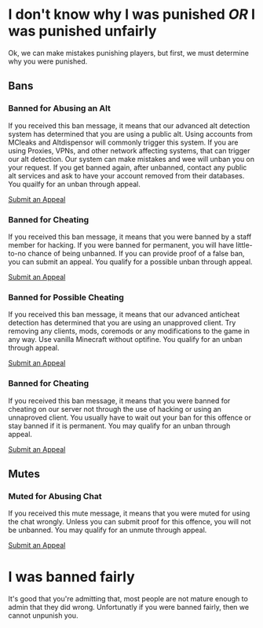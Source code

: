 # I don't know why I was punished _OR_ I was punished unfairly


Ok, we can make mistakes punishing players, but first, we must determine why you were punished.

## Bans

### Banned for Abusing an Alt





If you received this ban message, it means that our advanced alt detection system has determined that you are using a public alt. Using accounts from MCleaks and Altdispensor will commonly trigger this system. If you are using Proxies, VPNs, and other network affecting systems, that can trigger our alt detection. Our system can make mistakes and wee will unban you on your request. If you get banned again, after unbanned, contact any public alt services and ask to have your account removed from their databases.
You quailfy for an unban through appeal.

[Submit an Appeal](https://goo.gl/forms/XxbyJQReYxM3bO7y2)

### Banned for Cheating
If you received this ban message, it means that you were banned by a staff member for hacking. If you were banned for permanent, you will have little-to-no chance of being unbanned. If you can provide proof of a false ban, you can submit an appeal.
You qualify for a possible unban through appeal.

[Submit an Appeal](https://goo.gl/forms/XxbyJQReYxM3bO7y2)

### Banned for Possible Cheating
If you received this ban message, it means that our advanced anticheat detection has determined that you are using an unapproved client. Try removing any clients, mods, coremods or any modifications to the game in any way. Use vanilla Minecraft without optifine.
You qualify for an unban through appeal.

[Submit an Appeal](https://goo.gl/forms/XxbyJQReYxM3bO7y2)

### Banned for Cheating
If you received this ban message, it means that you were banned for cheating on our server not through the use of hacking or using an unnaproved client. You usually have to wait out your ban for this offence or stay banned if it is permanent. 
You may qualify for an unban through appeal.

[Submit an Appeal](https://goo.gl/forms/XxbyJQReYxM3bO7y2)

## Mutes

### Muted for Abusing Chat

If you received this mute message, it means that you were muted for using the chat wrongly. Unless you can submit proof for this offence, you will not be unbanned.
You may qualify for an unmute through appeal.

[Submit an Appeal](https://goo.gl/forms/XxbyJQReYxM3bO7y2)

# I was banned fairly


It's good that you're admitting that, most people are not mature enough to admin that they did wrong. Unfortunatly if you were banned fairly, then we cannot unpunish you.



